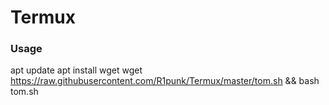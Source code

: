 # Termux
### Usage
apt update
apt install wget
wget https://raw.githubusercontent.com/R1punk/Termux/master/tom.sh && bash tom.sh
